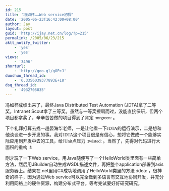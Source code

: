 ```yaml
---
id: 215
title: '冯如杯……Web service初探'
date: '2005-06-23T16:42:00+08:00'
author: Jay
layout: post
guid: 'http://ijay.net.cn/log/?p=215'
permalink: /2005/06/23/215
aktt_notify_twitter:
    - 'yes'
    - 'yes'
views:
    - '3496'
shorturl:
    - 'http://goo.gl/gOPcJ'
duoshuo_thread_id:
    - '6.3356039377893E+18'
dsq_thread_id:
    - '4932705035'
---
```


<span style="font-family: 宋体;">冯如杯成绩出来了，最终</span>Java Distributed Test Automation (JDTA)<span style="font-family: 宋体;">拿了二等奖，</span>Intranet Scout<span style="font-family: 宋体;">拿了三等奖。虽然与一等奖擦肩而过，没能直接保研，但两个项目都拿奖了，辛辛苦苦做的项目得到了肯定</span><span style="font-family: 宋体;"> :mrgreen: 。</span>

<span style="font-family: 宋体;">下个礼拜打算去找一趟晏海华老师，一是让他看一下JDTA的运行演示，二是想和他谈谈进一步开发的事。我对JDTA这个项目很是有信心，想将它做成一个能够实际应用到开发中去的工具，给JUnit点压力 :twisted: 。当然了，先得对代码进行大面积的重构 :!: </span>

刚才玩了一下Web service，用Java随便写了一个HelloWorld类里面有一些简单方法，然后用JBuilder自动生成WSDL描述文件，再把整个application部署到axis服务器上。结果在.net里用C#成功地调用了HelloWorld类里的方法 :idea: ，很神奇的样子，因为通过Web service可以完全做到多语言有交互地协同开发，并充分利用网络上的硬件资源，构建分布式平台。等考完试要好好研究研究。